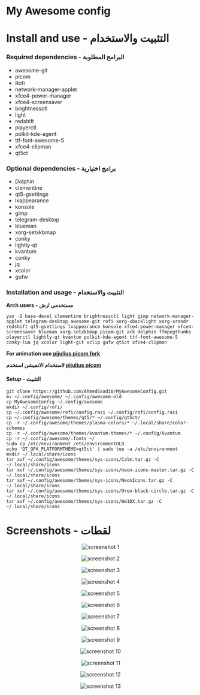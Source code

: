 # My Awesome config

# Install and use - التثبيت والاستخدام

### Required dependencies - البرامج المطلوبة

- awesome-git
- picom
- Rofi
- network-manager-applet
- xfce4-power-manager
- xfce4-screensaver
- brightnessctl
- light
- redshift
- playerctl
- polkit-kde-agent
- ttf-font-awesome-5
- xfce4-clipman
- qt5ct

### Optional dependencies - برامج اختيارية

- Dolphin
- clementine
- qt5-gsettings
- lxappearance
- konsole
- gimp
- telegram-desktop
- blueman
- xorg-setxkbmap
- conky
- lightly-qt
- kvantum
- conky
- jq
- xcolor
- gufw

### Installation and usage - التثبيت والاستخدام

<b>Arch users - مستخدمي ارش </b>

    yay -S base-devel clementine brightnessctl light gimp network-manager-applet telegram-desktop awesome-git rofi xorg-xbacklight xorg-xrandr redshift qt5-gsettings lxappearance konsole xfce4-power-manager xfce4-screensaver blueman xorg-setxkbmap picom-git ark dolphin ffmpegthumbs playerctl lightly-qt kvantum polkit-kde-agent ttf-font-awesome-5 conky-lua jq xcolor light-git xclip gufw qt5ct xfce4-clipman

<b>For animation use <a href="https://github.com/pijulius/picom"> pijulius picom fork </a></b>

<b>لاستخدام الانميشن استخدم <a href="https://github.com/pijulius/picom"> pijulius picom </a></b>


#### Setup - التثبيت
	git clone https://github.com/AhmedSaadi0/MyAwesomeConfig.git
	mv ~/.config/awesome/ ~/.config/awesome-old
	cp MyAwesomeConfig ~/.config/awesome
	mkdir ~/.config/rofi/
    cp ~/.config/awesome/rofi/config.rasi ~/.config/rofi/config.rasi
    cp ~/.config/awesome/themes/qt5/* ~/.config/qt5ct/
    cp -r ~/.config/awesome/themes/plasma-colors/* ~/.local/share/color-schemes
    cp -r ~/.config/awesome/themes/kvantum-themes/* ~/.config/Kvantum
    cp -r ~/.config/awesome/.fonts ~/
	sudo cp /etc/environment /etc/environmentOLD
	echo 'QT_QPA_PLATFORMTHEME=qt5ct' | sudo tee -a /etc/environment
	mkdir ~/.local/share/icons
	tar xvf ~/.config/awesome/themes/sys-icons/Calm.tar.gz -C ~/.local/share/icons
	tar xvf ~/.config/awesome/themes/sys-icons/neon-icons-master.tar.gz -C ~/.local/share/icons
	tar xvf ~/.config/awesome/themes/sys-icons/NeonIcons.tar.gz -C ~/.local/share/icons
	tar xvf ~/.config/awesome/themes/sys-icons/Oreo-black-circle.tar.gz -C ~/.local/share/icons
	tar xvf ~/.config/awesome/themes/sys-icons/We10X.tar.gz -C ~/.local/share/icons

# Screenshots - لقطات

<p align='center'>
	<img alt='screenshot 1' src='https://github.com/AhmedSaadi0/MyAwesomeConfig/blob/master/screenshots/1.png'/>
</p>
<p align='center'>
	<img alt='screenshot 2' src='https://github.com/AhmedSaadi0/MyAwesomeConfig/blob/master/screenshots/2.png'/>
</p>
<p align='center'>
	<img alt='screenshot 3' src='https://github.com/AhmedSaadi0/MyAwesomeConfig/blob/master/screenshots/3.png'/>
</p>
<p align='center'>
	<img alt='screenshot 4' src='https://github.com/AhmedSaadi0/MyAwesomeConfig/blob/master/screenshots/4.png'/>
</p>
<p align='center'>
	<img alt='screenshot 5' src='https://github.com/AhmedSaadi0/MyAwesomeConfig/blob/master/screenshots/5.png'/>
</p>
<p align='center'>
	<img alt='screenshot 6' src='https://github.com/AhmedSaadi0/MyAwesomeConfig/blob/master/screenshots/6.png'/>
</p>
<p align='center'>
	<img alt='screenshot 7' src='https://github.com/AhmedSaadi0/MyAwesomeConfig/blob/master/screenshots/7.png'/>
</p>
<p align='center'>
	<img alt='screenshot 8' src='https://github.com/AhmedSaadi0/MyAwesomeConfig/blob/master/screenshots/8.png'/>
</p>
<p align='center'>
	<img alt='screenshot 9' src='https://github.com/AhmedSaadi0/MyAwesomeConfig/blob/master/screenshots/9.png'/>
</p>
<p align='center'>
	<img alt='screenshot 10' src='https://github.com/AhmedSaadi0/MyAwesomeConfig/blob/master/screenshots/10.png'/>
</p>
<p align='center'>
	<img alt='screenshot 11' src='https://github.com/AhmedSaadi0/MyAwesomeConfig/blob/master/screenshots/11.png'/>
</p>
<p align='center'>
	<img alt='screenshot 12' src='https://github.com/AhmedSaadi0/MyAwesomeConfig/blob/master/screenshots/12.png'/>
</p>
<p align='center'>
	<img alt='screenshot 13' src='https://github.com/AhmedSaadi0/MyAwesomeConfig/blob/master/screenshots/13.png'/>
</p>
